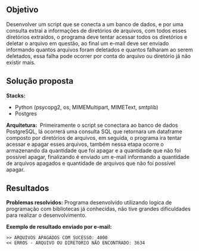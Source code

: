 ## Objetivo
Desenvolver um script que se conecta a um banco de dados, e por uma consulta extrai a informações de diretórios de arquivos, com todos esses diretórios extraídos, o programa deve tentar acessar todos os diretórios e deletar o arquivo em questão, ao final um e-mail deve ser enviado informando quantos arquivos foram deletados e quantos falharam ao serem deletados, essa falha pode ocorrer por conta do arquivo ou diretório já não existir mais.

## Solução proposta
<b>Stacks:</b> 
- Python (psycopg2, os, MIMEMultipart, MIMEText, smtplib)
- Postgres

<b>Arquitetura:</b>  Primeiramente o script se conectara ao banco de dados PostgreSQL, lá ocorrerá uma consulta SQL que retornara um dataframe composto por diretórios de arquivos, em seguida, o programa ira tentar acessar e apagar esses arquivos, também nessa etapa ocorre o armazenando da quantidade que foi apagar e a quantidade que não foi possível  apagar, finalizando é enviado um e-mail informando a quantidade de arquivos apagados e quantidade de arquivos que não foi possível apagar.


## Resultados
<b>Problemas resolvidos:</b> Programa desenvolvido utilizando logica de programação com bibliotecas já conhecidas, não tive grandes dificuldades para realizar o desenvolvimento.


<b>Exemplo de resultado enviado por e-mail:</b>
```
>> ARQUIVOS APAGADOS COM SUCESSO: 4000 
<< ERROS - ARQUIVO OU DIRETORIO NÃO ENCONTRADO: 3634
```
